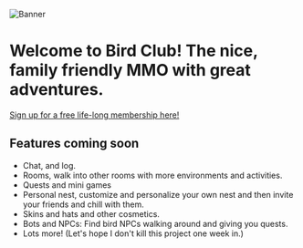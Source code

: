 ![Banner](https://i.imgur.com/rAB18tJ.png)
# Welcome to Bird Club! The nice, family friendly MMO with great adventures.
[Sign up for a free life-long membership here! ](yogsther.github.io/bird-club)


## Features coming soon
- Chat, and log.
- Rooms, walk into other rooms with more environments and activities.
- Quests and mini games
- Personal nest, customize and personalize your own nest and then invite your friends and chill with them.
- Skins and hats and other cosmetics.
- Bots and NPCs: Find bird NPCs walking around and giving you quests.
- Lots more! (Let's hope I don't kill this project one week in.)

